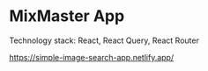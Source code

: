 # MixMaster App

Technology stack: React, React Query, React Router

https://simple-image-search-app.netlify.app/

